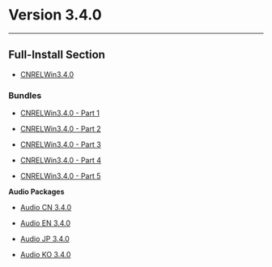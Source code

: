 # Version 3.4.0

----

## Full-Install Section

- [CNRELWin3.4.0](https://autopatchcn.yuanshen.com/client_app/download/pc_zip/20230109134623_pLhUB4LFubdudxQa/YuanShen_3.4.0.zip)

### Bundles

- [CNRELWin3.4.0 - Part 1](https://autopatchcn.yuanshen.com/client_app/download/pc_zip/20230109134623_pLhUB4LFubdudxQa/YuanShen_3.4.0.zip.001)

- [CNRELWin3.4.0 - Part 2](https://autopatchcn.yuanshen.com/client_app/download/pc_zip/20230109134623_pLhUB4LFubdudxQa/YuanShen_3.4.0.zip.002)

- [CNRELWin3.4.0 - Part 3](https://autopatchcn.yuanshen.com/client_app/download/pc_zip/20230109134623_pLhUB4LFubdudxQa/YuanShen_3.4.0.zip.003)

- [CNRELWin3.4.0 - Part 4](https://autopatchcn.yuanshen.com/client_app/download/pc_zip/20230109134623_pLhUB4LFubdudxQa/YuanShen_3.4.0.zip.004)

- [CNRELWin3.4.0 - Part 5](https://autopatchcn.yuanshen.com/client_app/download/pc_zip/20230109134623_pLhUB4LFubdudxQa/YuanShen_3.4.0.zip.005)

**Audio Packages**

- [Audio CN 3.4.0](https://autopatchcn.yuanshen.com/client_app/download/pc_zip/20230109134623_pLhUB4LFubdudxQa/Audio_Chinese_3.4.0.zip)

- [Audio EN 3.4.0](https://autopatchcn.yuanshen.com/client_app/download/pc_zip/20230109134623_pLhUB4LFubdudxQa/Audio_English(US)_3.4.0.zip)

- [Audio JP 3.4.0](https://autopatchcn.yuanshen.com/client_app/download/pc_zip/20230109134623_pLhUB4LFubdudxQa/Audio_Japanese_3.4.0.zip)

- [Audio KO 3.4.0](https://autopatchcn.yuanshen.com/client_app/download/pc_zip/20230109134623_pLhUB4LFubdudxQa/Audio_Korean_3.4.0.zip)
